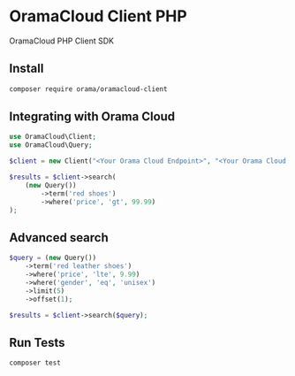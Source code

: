 # OramaCloud Client PHP

OramaCloud PHP Client SDK

## Install

```sh
composer require orama/oramacloud-client
```

## Integrating with Orama Cloud

```php
use OramaCloud\Client;
use OramaCloud\Query;

$client = new Client("<Your Orama Cloud Endpoint>", "<Your Orama Cloud API Key>");

$results = $client->search(
    (new Query())
        ->term('red shoes')
        ->where('price', 'gt', 99.99)
);
```

## Advanced search

```php
$query = (new Query())
    ->term('red leather shoes')
    ->where('price', 'lte', 9.99)
    ->where('gender', 'eq', 'unisex')
    ->limit(5)
    ->offset(1);

$results = $client->search($query);
```

## Run Tests

```sh
composer test
```
